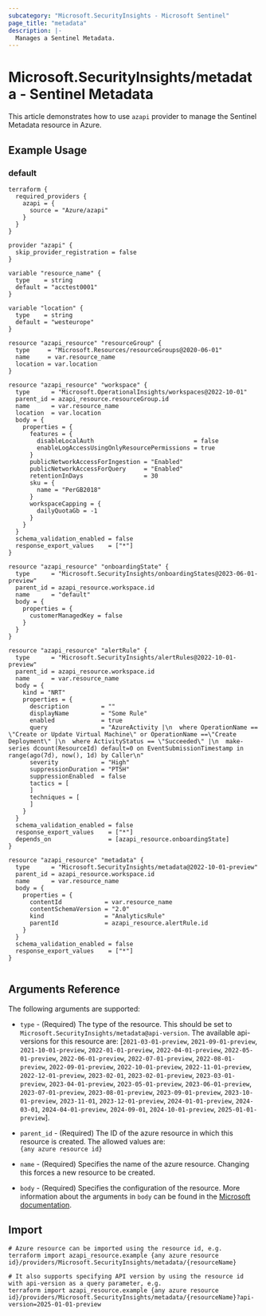 ```yaml
---
subcategory: "Microsoft.SecurityInsights - Microsoft Sentinel"
page_title: "metadata"
description: |-
  Manages a Sentinel Metadata.
---
```


# Microsoft.SecurityInsights/metadata - Sentinel Metadata

This article demonstrates how to use `azapi` provider to manage the Sentinel Metadata resource in Azure.

## Example Usage

### default

```hcl
terraform {
  required_providers {
    azapi = {
      source = "Azure/azapi"
    }
  }
}

provider "azapi" {
  skip_provider_registration = false
}

variable "resource_name" {
  type    = string
  default = "acctest0001"
}

variable "location" {
  type    = string
  default = "westeurope"
}

resource "azapi_resource" "resourceGroup" {
  type     = "Microsoft.Resources/resourceGroups@2020-06-01"
  name     = var.resource_name
  location = var.location
}

resource "azapi_resource" "workspace" {
  type      = "Microsoft.OperationalInsights/workspaces@2022-10-01"
  parent_id = azapi_resource.resourceGroup.id
  name      = var.resource_name
  location  = var.location
  body = {
    properties = {
      features = {
        disableLocalAuth                            = false
        enableLogAccessUsingOnlyResourcePermissions = true
      }
      publicNetworkAccessForIngestion = "Enabled"
      publicNetworkAccessForQuery     = "Enabled"
      retentionInDays                 = 30
      sku = {
        name = "PerGB2018"
      }
      workspaceCapping = {
        dailyQuotaGb = -1
      }
    }
  }
  schema_validation_enabled = false
  response_export_values    = ["*"]
}

resource "azapi_resource" "onboardingState" {
  type      = "Microsoft.SecurityInsights/onboardingStates@2023-06-01-preview"
  parent_id = azapi_resource.workspace.id
  name      = "default"
  body = {
    properties = {
      customerManagedKey = false
    }
  }
}

resource "azapi_resource" "alertRule" {
  type      = "Microsoft.SecurityInsights/alertRules@2022-10-01-preview"
  parent_id = azapi_resource.workspace.id
  name      = var.resource_name
  body = {
    kind = "NRT"
    properties = {
      description         = ""
      displayName         = "Some Rule"
      enabled             = true
      query               = "AzureActivity |\n  where OperationName == \"Create or Update Virtual Machine\" or OperationName ==\"Create Deployment\" |\n  where ActivityStatus == \"Succeeded\" |\n  make-series dcount(ResourceId) default=0 on EventSubmissionTimestamp in range(ago(7d), now(), 1d) by Caller\n"
      severity            = "High"
      suppressionDuration = "PT5H"
      suppressionEnabled  = false
      tactics = [
      ]
      techniques = [
      ]
    }
  }
  schema_validation_enabled = false
  response_export_values    = ["*"]
  depends_on                = [azapi_resource.onboardingState]
}

resource "azapi_resource" "metadata" {
  type      = "Microsoft.SecurityInsights/metadata@2022-10-01-preview"
  parent_id = azapi_resource.workspace.id
  name      = var.resource_name
  body = {
    properties = {
      contentId            = var.resource_name
      contentSchemaVersion = "2.0"
      kind                 = "AnalyticsRule"
      parentId             = azapi_resource.alertRule.id
    }
  }
  schema_validation_enabled = false
  response_export_values    = ["*"]
}


```



## Arguments Reference

The following arguments are supported:

* `type` - (Required) The type of the resource. This should be set to `Microsoft.SecurityInsights/metadata@api-version`. The available api-versions for this resource are: [`2021-03-01-preview`, `2021-09-01-preview`, `2021-10-01-preview`, `2022-01-01-preview`, `2022-04-01-preview`, `2022-05-01-preview`, `2022-06-01-preview`, `2022-07-01-preview`, `2022-08-01-preview`, `2022-09-01-preview`, `2022-10-01-preview`, `2022-11-01-preview`, `2022-12-01-preview`, `2023-02-01`, `2023-02-01-preview`, `2023-03-01-preview`, `2023-04-01-preview`, `2023-05-01-preview`, `2023-06-01-preview`, `2023-07-01-preview`, `2023-08-01-preview`, `2023-09-01-preview`, `2023-10-01-preview`, `2023-11-01`, `2023-12-01-preview`, `2024-01-01-preview`, `2024-03-01`, `2024-04-01-preview`, `2024-09-01`, `2024-10-01-preview`, `2025-01-01-preview`].

* `parent_id` - (Required) The ID of the azure resource in which this resource is created. The allowed values are:  
  `{any azure resource id}`

* `name` - (Required) Specifies the name of the azure resource. Changing this forces a new resource to be created.

* `body` - (Required) Specifies the configuration of the resource. More information about the arguments in `body` can be found in the [Microsoft documentation](https://learn.microsoft.com/en-us/azure/templates/Microsoft.SecurityInsights/metadata?pivots=deployment-language-terraform).

## Import

 ```shell
 # Azure resource can be imported using the resource id, e.g.
 terraform import azapi_resource.example {any azure resource id}/providers/Microsoft.SecurityInsights/metadata/{resourceName}
 
 # It also supports specifying API version by using the resource id with api-version as a query parameter, e.g.
 terraform import azapi_resource.example {any azure resource id}/providers/Microsoft.SecurityInsights/metadata/{resourceName}?api-version=2025-01-01-preview
 ```
